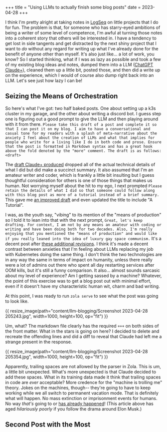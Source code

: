 +++
title = "Using LLMs to actually finish some blog posts"
date = 2023-04-28
+++

I think I'm pretty alright at taking notes in [LogSeq](https://logseq.com) on little projects that I do for fun. The problem is that, for someone who has starry-eyed ambitions of being a writer of some level of competence, I'm awful at turning those notes into a coherent story that others will be interested in. I have a tendency to get lost in side tangents and get distracted by the next shiny project that I want to _do_ without any regard for writing up what I've already done for the benefit of anyone other than myself. It's also just like... a lot of work, you know? So I started thinking, what if I was as lazy as possible and took a few of my existing blog ideas and notes, dumped them into a LLM ([ChatGPT](https://chat.openai.com) [Claude+](https://poe.com)), cleaned them up a little bit, posted those, and then did a write up on the experience, which I would of course also dump right back into an LLM. Let's see just how lazy I can be!

<!-- more -->

## Seizing the Means of Orchestration

So here's what I've got: two half baked posts. One about setting up a k3s cluster in my garage, and the other about writing a discord bot. I guess step one is figuring out a good prompt to give the LLM and then playing around with it from there. `Please take this draft of a post and complete it so that I can post it on my blog. I aim to have a conversational and casual tone for my readers with a splash of meta-narrative about the anxiety I feel about the creation of LLMs and what that implies for people who write for a living like I do in both code and prose. Ensure that the post is formatted in Markdown syntax and has a great hook above the fold denoted by the "more" comment. The draft is as follows: <draft>`

The [draft Claude+ produced](https://github.com/highb/bmh/commit/30a68329f595fffeff9a9c2ec5c86a334f6655e4) dropped all of the actual technical details of what I did but did make a succinct summary. It also assumed that I'm an amateur writer and coder, which is frankly a little bit insulting but I guess thoughtful consideration for others is one of those things that makes us human. Not worrying myself about the hit to my ego, I next prompted `Please retain the details of what I did so that someone could follow along with this blog post as more of a tutorial instead of a brief summary.` This gave me [an improved draft](https://github.com/highb/bmh/commit/bd2868dc2adfa9c18256ea97c11ef560817f8db4) and even updated the title to include "A Tutorial". 

I was, as the youth say, "vibing" to its mention of the "means of production" so I told it to lean into that with the next prompt, `Great, let's keep drafting. For context, I am not by any means an amateur with coding or writing and have been doing both for two decades. Also, I'm really enjoying that you mentioned the "means of production" and would like if you really leaned into the idea of luxury gay space communism.` It's a decent post after [these additional revisions](https://github.com/highb/bmh/commit/d74cd87339d2a51fcef39389352901b00ca4c157). I think it's made a decent contrast between anxieties that I'm feeling about LLMs replacing my job with Kubernetes doing the same thing. I don't think the two technologies are in any way the same in terms of impact on humanity, unless there really were a lot of admins out there who spent all day restarting services after OOM kills, but it's still a funny comparison. It also... almost sounds sarcasic about my level of experience? Am I getting sassed by a machine? Whatever, the point of this exercise was to get a blog post out with minimal effort, even if it doesn't have my characteristic human wit, charm and bad writing.

At this point, I was ready to run `zola serve` to see what the post was going to look like.

<!-- screenshot of front matter error -->
{{ resize_image(path="content/llm-blogging/Screenshot 2023-04-28 205243.jpg", width=1000, height=100, op="fit") }}

Um, what? The markdown file clearly has the required `+++` on both sides of the front matter. What in the stars is going on here? I decided to delete and recreate the offending lines and did a diff to reveal that Claude had left me a strange present in the response.

<!-- screenshot of the "present" -->
{{ resize_image(path="content/llm-blogging/Screenshot 2023-04-28 205354.jpg", width=1000, height=100, op="fit") }}

Apparently, trailing spaces are not allowed by the parser in Zola. This is um, a little bit unexpected. What's more unexpected is that Claude decided to add these spaces. What in its training data made it think that trailing spaces in code are _ever_ acceptable? More credence for the "machine is trolling me" theory. Jokes on the machines, though-- they're going to have to keep working while we all switch to permanent vacation mode. That is definitely what will happen. No mass extinction or imprisonment events for humans. No way _that's_ going to or [has already happened](https://www.scientificamerican.com/article/confirmed-we-live-in-a-simulation/)! (This article above has aged _hilariously poorly_ if you follow the drama around Elon Musk.)

## Second Post with the Most

